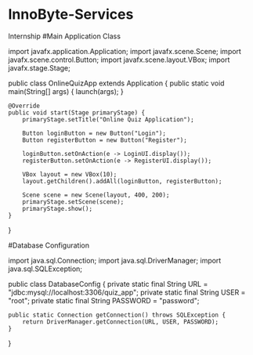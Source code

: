 # InnoByte-Services
Internship
#Main Application Class

import javafx.application.Application;
import javafx.scene.Scene;
import javafx.scene.control.Button;
import javafx.scene.layout.VBox;
import javafx.stage.Stage;

public class OnlineQuizApp extends Application {
    public static void main(String[] args) {
        launch(args);
    }

    @Override
    public void start(Stage primaryStage) {
        primaryStage.setTitle("Online Quiz Application");

        Button loginButton = new Button("Login");
        Button registerButton = new Button("Register");

        loginButton.setOnAction(e -> LoginUI.display());
        registerButton.setOnAction(e -> RegisterUI.display());

        VBox layout = new VBox(10);
        layout.getChildren().addAll(loginButton, registerButton);

        Scene scene = new Scene(layout, 400, 200);
        primaryStage.setScene(scene);
        primaryStage.show();
    }
}



#Database Configuration


import java.sql.Connection;
import java.sql.DriverManager;
import java.sql.SQLException;

public class DatabaseConfig {
    private static final String URL = "jdbc:mysql://localhost:3306/quiz_app";
    private static final String USER = "root";
    private static final String PASSWORD = "password";

    public static Connection getConnection() throws SQLException {
        return DriverManager.getConnection(URL, USER, PASSWORD);
    }
}


